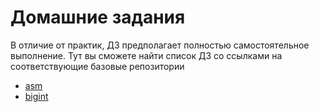 # Домашние задания

В отличие от практик, ДЗ предполагает полностью самостоятельное выполнение. Тут вы сможете найти список ДЗ со ссылками на соответствующие базовые репозитории

* [asm](https://github.com/CPP-KT/asm-task)
* [bigint](https://github.com/CPP-KT/bigint-task)
<!--- * [socow-vector]() --->
<!--- * [huffman]() --->
